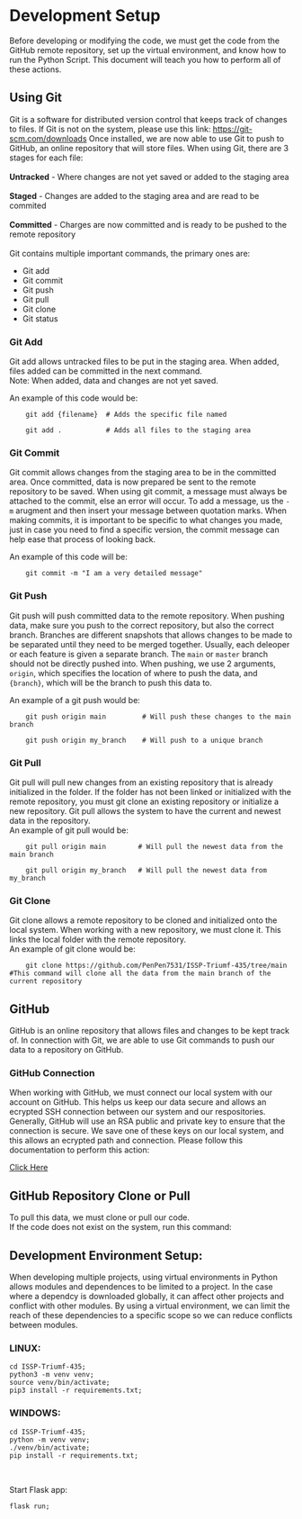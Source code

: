 # Development Setup

Before developing or modifying the code, we must get the code from the GitHub remote repository, set up the virtual environment, and know how to run the Python Script. This document will teach you how to perform all of these actions.

## Using Git
Git is a software for distributed version control that keeps track of changes to files. If Git is not on the system, please use this link:
    https://git-scm.com/downloads
Once installed, we are now able to use Git to push to GitHub, an online repository that will store files. When using Git, there are 3 stages for each file: <br><br>
<b>Untracked</b> - Where changes are not yet saved or added to the staging area <br><br>
<b>Staged</b> - Changes are added to the staging area and are read to be commited <br><br>
<b>Committed</b> - Charges are now committed and is ready to be pushed to the remote repository <br><br>
Git contains multiple important commands, the primary ones are:
<ul>
    <li>Git add</li>
    <li>Git commit</li>
    <li>Git push</li>
    <li>Git pull</li>
    <li>Git clone</li>
    <li>Git status</li>
</ul>

### Git Add
Git add allows untracked files to be put in the staging area. When added, files added can be committed in the next command. <br>
Note: When added, data and changes are not yet saved.<br>

An example of this code would be: <br>
```
    git add {filename}  # Adds the specific file named

    git add .           # Adds all files to the staging area

``` 

### Git Commit 
Git commit allows changes from the staging area to be in the committed area. Once committed, data is now prepared be sent to the remote repository to be saved. When using git commit, a message must always be attached to the commit, else an error will occur. To add a message, us the `-m` arugment and then insert your message between quotation marks. When making commits, it is important to be specific to what changes you made, just in case you need to find a specific version, the commit message can help ease that process of looking back. 

An example of this code will be: <br>
```
    git commit -m "I am a very detailed message"

```

### Git Push
Git push will push committed data to the remote repository. When pushing data, make sure you push to the correct repository, but also the correct branch. Branches are different snapshots that allows changes to be made to be separated until they need to be merged together. Usually, each deleoper or each feature is given a separate branch. The `main` or `master` branch should not be directly pushed into. When pushing, we use 2 arguments, `origin`, which specifies the location of where to push the data, and `{branch}`, which will be the branch to push this data to.  <br>

An example of a git push would be:
```
    git push origin main         # Will push these changes to the main branch

    git push origin my_branch    # Will push to a unique branch

```

### Git Pull
Git pull will pull new changes from an existing repository that is already initialized in the folder. If the folder has not been linked or initialized with the remote repository, you must git clone an existing repository or initialize a new repository. Git pull allows the system to have the current and newest data in the repository. <br>
An example of git pull would be:

```
    git pull origin main        # Will pull the newest data from the main branch

    git pull origin my_branch   # Will pull the newest data from my_branch

```

### Git Clone
Git clone allows a remote repository to be cloned and initialized onto the local system. When working with a new repository, we must clone it. This links the local folder with the remote repository. <br>
An example of git clone would be:

```
    git clone https://github.com/PenPen7531/ISSP-Triumf-435/tree/main   #This command will clone all the data from the main branch of the current repository
```

## GitHub
GitHub is an online repository that allows files and changes to be kept track of. In connection with Git, we are able to use Git commands to push our data to a repository on GitHub. 

### GitHub Connection
When working with GitHub, we must connect our local system with our account on GitHub. This helps us keep our data secure and allows an ecrypted SSH connection between our system and our respositories. Generally, GitHub will use an RSA public and private key to ensure that the connection is secure. We save one of these keys on our local system, and this allows an ecrypted path and connection. Please follow this documentation to perform this action:

<a href="https://git-scm.com/book/en/v2/GitHub-Account-Setup-and-Configuration#:~:text=The%20first%20thing%20you%20need,Sign%20up%20for%20GitHub%E2%80%9D%20button.">Click Here</a>

 
## GitHub Repository Clone or Pull

 To pull this data, we must clone or pull our code.<br> If the code does not exist on the system, run this command: 

## Development Environment Setup:

When developing multiple projects, using virtual environments in Python allows modules and dependences to be limited to a project. In the case where a dependcy is downloaded globally, it can affect other projects and conflict with other modules. By using a virtual environment, we can limit the reach of these dependencies to a specific scope so we can reduce conflicts between modules. 

### LINUX:

    cd ISSP-Triumf-435;
    python3 -m venv venv;
    source venv/bin/activate;
    pip3 install -r requirements.txt;

### WINDOWS:

    cd ISSP-Triumf-435;
    python -m venv venv;
    ./venv/bin/activate;
    pip install -r requirements.txt;

<br>


Start Flask app:

    flask run;
